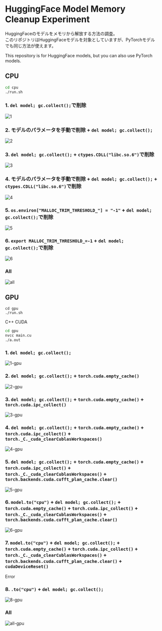# HuggingFace Model Memory Cleanup Experiment

HuggingFaceのモデルをメモリから解放する方法の調査。  
このリポジトリはHuggingFaceモデルを対象としていますが、PyTorchモデルでも同じ方法が使えます。

This repository is for HuggingFace models, but you can also use PyTorch models.

## CPU

```bash
cd cpu
./run.sh
```

### 1. `del model; gc.collect();`で削除

![1](cpu/figs/2048m/memory_usage_1.png)

### 2. モデルのパラメータを手動で削除 + `del model; gc.collect();`

![2](cpu/figs/2048m/memory_usage_2.png)

### 3. `del model; gc.collect();` + `ctypes.CDLL("libc.so.6")`で削除

![3](cpu/figs/2048m/memory_usage_3.png)

### 4. モデルのパラメータを手動で削除 + `del model; gc.collect();` + `ctypes.CDLL("libc.so.6")`で削除

![4](cpu/figs/2048m/memory_usage_4.png)

### 5. `os.environ["MALLOC_TRIM_THRESHOLD_"] = "-1"` + `del model; gc.collect();`で削除

![5](cpu/figs/2048m/memory_usage_5.png)

### 6. `export MALLOC_TRIM_THRESHOLD_=-1` + `del model; gc.collect();`で削除

![6](cpu/figs/2048m/memory_usage_6.png)

### All

![all](cpu/figs/2048m/memory_usage_all.png)

## GPU

```
cd gpu
./run.sh
```

C++ CUDA

```bash
cd gpu
nvcc main.cu
./a.out
```

### 1. `del model; gc.collect();`

![1-gpu](gpu/figs/memory_usage_1.png)

### 2. `del model; gc.collect();` + `torch.cuda.empty_cache()`

![2-gpu](gpu/figs/memory_usage_2.png)

### 3. `del model; gc.collect();` + `torch.cuda.empty_cache()` + `torch.cuda.ipc_collect()`

![3-gpu](gpu/figs/memory_usage_3.png)

### 4. `del model; gc.collect();` + `torch.cuda.empty_cache()` + `torch.cuda.ipc_collect()` + `torch._C._cuda_clearCublasWorkspaces()`

![4-gpu](gpu/figs/memory_usage_4.png)

### 5. `del model; gc.collect();` + `torch.cuda.empty_cache()` + `torch.cuda.ipc_collect()` + `torch._C._cuda_clearCublasWorkspaces()` + `torch.backends.cuda.cufft_plan_cache.clear()`

![5-gpu](gpu/figs/memory_usage_5.png)

### 6. `model.to("cpu")` + `del model; gc.collect();` + `torch.cuda.empty_cache()` + `torch.cuda.ipc_collect()` + `torch._C._cuda_clearCublasWorkspaces()` + `torch.backends.cuda.cufft_plan_cache.clear()`

![6-gpu](gpu/figs/memory_usage_6.png)

### 7. `model.to("cpu")` + `del model; gc.collect();` + `torch.cuda.empty_cache()` + `torch.cuda.ipc_collect()` + `torch._C._cuda_clearCublasWorkspaces()` + `torch.backends.cuda.cufft_plan_cache.clear()` + `cudaDeviceReset()`

Error

### 8. `.to("cpu")` + `del model; gc.collect();`

![8-gpu](gpu/figs/memory_usage_8.png)

### All

![all-gpu](gpu/figs/memory_usage_all.png)
